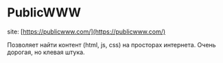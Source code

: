 # PublicWWW

site: [https://publicwww.com/](https://publicwww.com/)

Позволяет найти контент (html, js, css) на просторах интернета. Очень дорогая, но клевая штука.
